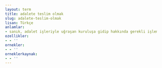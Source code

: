 ```yaml
---
layout: term
title: adalete teslim olmak
slug: adalete-teslim-olmak
lisan: Türkçe
anlamlar:
- sanık, adalet işleriyle uğraşan kuruluşa gidip hakkında gerekli işlemin yapılmasını istemek
ozellikler:
- - ''
ornekler:
- - ''
orneklerkaynak:
- - ''
---
```

